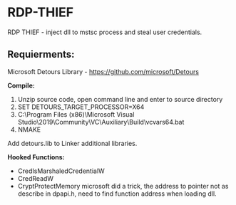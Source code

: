 # RDP-THIEF
RDP THIEF - inject dll to mstsc process and steal user credentials.

## Requierments:
Microsoft Detours Library - https://github.com/microsoft/Detours

**Compile:**
1. Unzip source code, open command line and enter to source directory
2. SET DETOURS_TARGET_PROCESSOR=X64
3. C:\Program Files (x86)\Microsoft Visual Studio\2019\Community\VC\Auxiliary\Build\vcvars64.bat
4. NMAKE

Add detours.lib to Linker additional libraries.

**Hooked Functions:**
- CredIsMarshaledCredentialW
- CredReadW
- CryptProtectMemory 
  microsoft did a trick, the address to pointer not as describe in dpapi.h, need to find function address when loading dll.
